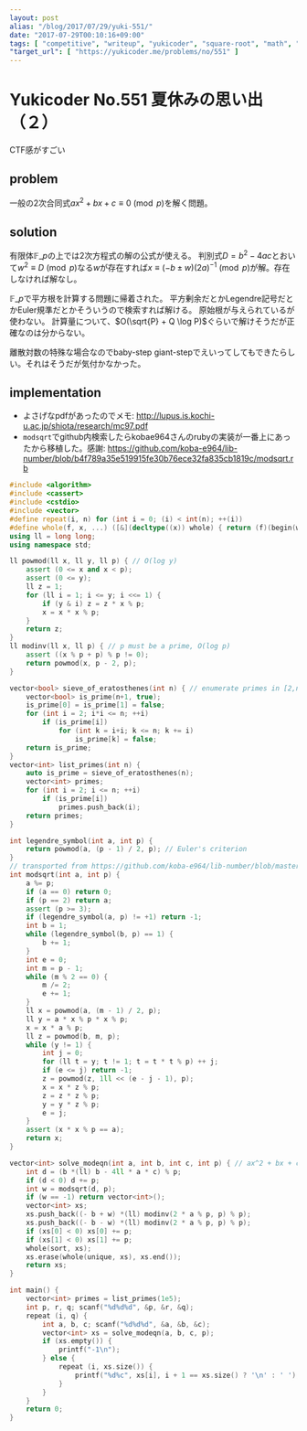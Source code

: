 ```yaml
---
layout: post
alias: "/blog/2017/07/29/yuki-551/"
date: "2017-07-29T00:10:16+09:00"
tags: [ "competitive", "writeup", "yukicoder", "square-root", "math", "modulo" ]
"target_url": [ "https://yukicoder.me/problems/no/551" ]
---
```


# Yukicoder No.551 夏休みの思い出（２）

CTF感がすごい

## problem

一般の$2$次合同式$ax^2 + bx + c \equiv 0 \pmod{p}$を解く問題。

## solution

有限体$\mathbb{F}\_p$の上では$2$次方程式の解の公式が使える。
判別式$D = b^2 - 4ac$とおいて$w^2 \equiv D \pmod{p}$なる$w$が存在すれば$x \equiv (- b \pm w)(2a)^{-1} \pmod{p}$が解。存在しなければ解なし。

$\mathbb{F}\_p$で平方根を計算する問題に帰着された。
平方剰余だとかLegendre記号だとかEuler規準だとかそういうので検索すれば解ける。
原始根が与えられているが使わない。
計算量について、$O(\sqrt{P} + Q \log P)$ぐらいで解けそうだが正確なのは分からない。

離散対数の特殊な場合なのでbaby-step giant-stepでえいってしてもできたらしい。それはそうだが気付かなかった。

## implementation

-   よさげなpdfがあったのでメモ: <http://lupus.is.kochi-u.ac.jp/shiota/research/mc97.pdf>
-   `modsqrt`でgithub内検索したらkobae964さんのrubyの実装が一番上にあったから移植した。感謝: <https://github.com/koba-e964/lib-number/blob/b4f789a35e519915fe30b76ece32fa835cb1819c/modsqrt.rb>

``` c++
#include <algorithm>
#include <cassert>
#include <cstdio>
#include <vector>
#define repeat(i, n) for (int i = 0; (i) < int(n); ++(i))
#define whole(f, x, ...) ([&](decltype((x)) whole) { return (f)(begin(whole), end(whole), ## __VA_ARGS__); })(x)
using ll = long long;
using namespace std;

ll powmod(ll x, ll y, ll p) { // O(log y)
    assert (0 <= x and x < p);
    assert (0 <= y);
    ll z = 1;
    for (ll i = 1; i <= y; i <<= 1) {
        if (y & i) z = z * x % p;
        x = x * x % p;
    }
    return z;
}
ll modinv(ll x, ll p) { // p must be a prime, O(log p)
    assert ((x % p + p) % p != 0);
    return powmod(x, p - 2, p);
}

vector<bool> sieve_of_eratosthenes(int n) { // enumerate primes in [2,n] with O(n log log n)
    vector<bool> is_prime(n+1, true);
    is_prime[0] = is_prime[1] = false;
    for (int i = 2; i*i <= n; ++i)
        if (is_prime[i])
            for (int k = i+i; k <= n; k += i)
                is_prime[k] = false;
    return is_prime;
}
vector<int> list_primes(int n) {
    auto is_prime = sieve_of_eratosthenes(n);
    vector<int> primes;
    for (int i = 2; i <= n; ++i)
        if (is_prime[i])
            primes.push_back(i);
    return primes;
}

int legendre_symbol(int a, int p) {
    return powmod(a, (p - 1) / 2, p); // Euler's criterion
}
// transported from https://github.com/koba-e964/lib-number/blob/master/modsqrt.rb
int modsqrt(int a, int p) {
    a %= p;
    if (a == 0) return 0;
    if (p == 2) return a;
    assert (p >= 3);
    if (legendre_symbol(a, p) != +1) return -1;
    int b = 1;
    while (legendre_symbol(b, p) == 1) {
        b += 1;
    }
    int e = 0;
    int m = p - 1;
    while (m % 2 == 0) {
        m /= 2;
        e += 1;
    }
    ll x = powmod(a, (m - 1) / 2, p);
    ll y = a * x % p * x % p;
    x = x * a % p;
    ll z = powmod(b, m, p);
    while (y != 1) {
        int j = 0;
        for (ll t = y; t != 1; t = t * t % p) ++ j;
        if (e <= j) return -1;
        z = powmod(z, 1ll << (e - j - 1), p);
        x = x * z % p;
        z = z * z % p;
        y = y * z % p;
        e = j;
    }
    assert (x * x % p == a);
    return x;
}

vector<int> solve_modeqn(int a, int b, int c, int p) { // ax^2 + bx + c = 0 mod p
    int d = (b *(ll) b - 4ll * a * c) % p;
    if (d < 0) d += p;
    int w = modsqrt(d, p);
    if (w == -1) return vector<int>();
    vector<int> xs;
    xs.push_back((- b + w) *(ll) modinv(2 * a % p, p) % p);
    xs.push_back((- b - w) *(ll) modinv(2 * a % p, p) % p);
    if (xs[0] < 0) xs[0] += p;
    if (xs[1] < 0) xs[1] += p;
    whole(sort, xs);
    xs.erase(whole(unique, xs), xs.end());
    return xs;
}

int main() {
    vector<int> primes = list_primes(1e5);
    int p, r, q; scanf("%d%d%d", &p, &r, &q);
    repeat (i, q) {
        int a, b, c; scanf("%d%d%d", &a, &b, &c);
        vector<int> xs = solve_modeqn(a, b, c, p);
        if (xs.empty()) {
            printf("-1\n");
        } else {
            repeat (i, xs.size()) {
                printf("%d%c", xs[i], i + 1 == xs.size() ? '\n' : ' ');
            }
        }
    }
    return 0;
}
```
